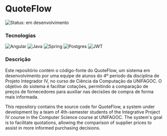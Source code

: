 # QuoteFlow

![Status: em desenvolvimento](http://img.shields.io/static/v1?label=STATUS&message=EM%20DESENVOLVIMENTO&color=GREEN&style=for-the-badge)

### Tecnologias

![Angular](https://img.shields.io/badge/angular-%23DD0031.svg?style=for-the-badge&logo=angular&logoColor=white)
![Java](https://img.shields.io/badge/java-%23ED8B00.svg?style=for-the-badge&logo=openjdk&logoColor=white)
![Spring](https://img.shields.io/badge/spring-%236DB33F.svg?style=for-the-badge&logo=spring&logoColor=white)
![Postgres](https://img.shields.io/badge/postgres-%23316192.svg?style=for-the-badge&logo=postgresql&logoColor=white)
![JWT](https://img.shields.io/badge/JWT-black?style=for-the-badge&logo=JSON%20web%20tokens)

### Descrição

Este repositório contém o código-fonte do QuoteFlow, um sistema em desenvolvimento por uma equipe de alunos do 4º período da disciplina de Projeto Integrador IV, no curso de Ciência da Computação da UNIFAGOC. O objetivo do sistema é facilitar cotações, permitindo a comparação de preços de fornecedores para auxiliar nas decisões de compra de forma mais informada.

This repository contains the source code for QuoteFlow, a system under development by a team of 4th-semester students of the Integrative Project IV course in the Computer Science course at UNIFAGOC. The system's goal is to facilitate quotations, allowing the comparison of supplier prices to assist in more informed purchasing decisions.

